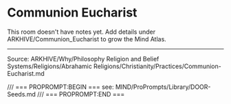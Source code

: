 # Communion Eucharist

This room doesn't have notes yet. Add details under ARKHIVE/Communion_Eucharist to grow the Mind Atlas.

---
Source: ARKHIVE/Why/Philosophy Religion and Belief Systems/Religions/Abrahamic Religions/Christianity/Practices/Communion-Eucharist.md

/// === PROPROMPT:BEGIN ===
see: MIND/ProPrompts/Library/DOOR-Seeds.md
/// === PROPROMPT:END ===
